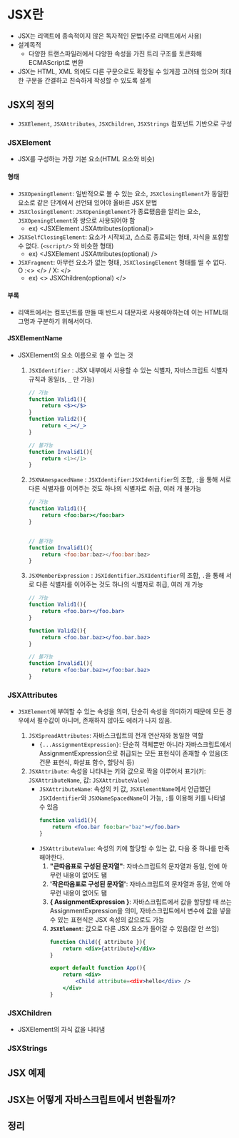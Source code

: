 # JSX란
- JSX는 리액트에 종속적이지 않은 독자적인 문법(주로 리액트에서 사용)
- 설계목적
    - 다양한 트랜스파일러에서 다양한 속성을 가진 트리 구조를 토큰화해 ECMAScript로 변환
- JSX는 HTML, XML 외에도 다른 구문으로도 확장될 수 있게끔 고려돼 있으며 최대한 구문을 간결하고 친숙하게 작성할 수 있도록 설계

## JSX의 정의
- `JSXElement`, `JSXAttributes`, `JSXChildren`, `JSXStrings` 컴포넌트 기반으로 구성

### JSXElement
- JSX를 구성하는 가장 기본 요소(HTML 요소와 비슷)

#### 형태
- `JSXOpeningElement`: 일반적으로 볼 수 있는 요소, `JSXClosingElement`가 동일한 요소로 같은 단계에서 선언돼 있어야 올바른 JSX 문법
- `JSXClosingElement`: `JSXOpeningElement`가 종료됐음을 알리는 요소, `JSXOpeningElement`와 쌍으로 사용되어야 함
    - ex) <JSXElement JSXAttributes(optional)> </JSXElement>
- `JSXSelfClosingElement`: 요소가 시작되고, 스스로 종료되는 형태, 자식을 포함할 수 없다. (`<script/>` 와 비슷한 형태)
    - ex) <JSXElement JSXAttributes(optional) />
- `JSXFragment`: 아무런 요소가 없는 형태, `JSXClosingElement` 형태를 띨 수 없다. O :<> </> / X: </>
    - ex) <> JSXChildren(optional) </>

#### 부록
- 리액트에서는 컴포넌트를 만들 때 반드시 대문자로 사용해야하는데 이는 HTML태그명과 구분하기 위해서이다.

#### JSXElementName
- JSXElement의 요소 이름으로 쓸 수 있는 것

    1. `JSXIdentifier` : JSX 내부에서 사용할 수 있는 식별자, 자바스크립트 식별자 규칙과 동일(`$`, `_` 만 가능)
        ```jsx
        // 가능
        function Valid1(){
            return <$></$>
        }
        function Valid2(){
            return <_></_>
        }

        // 불가능
        function Invalid1(){
            return <1></1>
        }
        ```

    2. `JSXNAmespacedName` : `JSXIdentifier`:`JSXIdentifier`의 조합, `:`을 통해 서로 다른 식별자를 이어주는 것도 하나의 식별자로 취급, 여러 개 불가능
        ```jsx
        // 가능
        function Valid1(){
            return <foo:bar></foo:bar>
        }
        

        // 불가능
        function Invalid1(){
            return <foo:bar:baz></foo:bar:baz>
        }
        ```
    3. `JSXMemberExpression` : `JSXIdentifier`.`JSXIdentifier`의 조합, `.`을 통해 서로 다른 식별자를 이어주는 것도 하나의 식별자로 취급, 여러 개 가능
        ```jsx
        // 가능
        function Valid1(){
            return <foo.bar></foo.bar>
        }
        
        function Valid2(){
            return <foo.bar.baz></foo.bar.baz>
        }

        // 불가능
        function Invalid1(){
            return <foo:bar.baz></foo:bar.baz>
        }
        ```
    

### JSXAttributes
- `JSXElement`에 부여할 수 있는 속성을 의미, 단순히 속성을 의미하기 때문에 모든 경우에서 필수값이 아니며, 존재하지 않아도 에러가 나지 않음.

    1. `JSXSpreadAttributes`: 자바스크립트의 전개 연산자와 동일한 역할
        - `{...AssignmentExpression}`: 단순히 객체뿐만 아니라 자바스크립트에서 AssignmentExpression으로 취급되는 모든 표현식이 존재할 수 있음(조건문 표현식, 화살표 함수, 할당식 등)
    2. `JSXAttribute`: 속성을 나타내는 키와 값으로 짝을 이루어서 표기(키: `JSXAttributeName`, 값: `JSXAttributeValue`)
        - `JSXAttributeName`: 속성의 키 값, `JSXElementName`에서 언급했던 `JSXIdentifier`와 `JSXNameSpacedName`이 가능, `:`를 이용해 키를 나타낼 수 있음
            ```jsx
            function valid1(){
                return <foo.bar foo:bar="baz"></foo.bar>
            }
            ```
        - `JSXAttributeValue`: 속성의 키에 할당할 수 있는 값, 다음 중 하나를 만족해야한다.
            1. **"큰따옴표로 구성된 문자열"**: 자바스크립트의 문자열과 동일, 안에 아무런 내용이 없어도 됌
            2. **'작은따옴표로 구성된 문자열'**: 자바스크립트의 문자열과 동일, 안에 아무런 내용이 없어도 됌
            3. **{ AssignmentExpression }**: 자바스크립트에서 값을 할당할 때 쓰는 AssignmentExpression을 의미, 자바스크립트에서 변수에 값을 넣을 수 있는 표현식은 JSX 속성의 값으로도 가능
            4. **`JSXElement`**: 값으로 다른 JSX 요소가 들어갈 수 있음(잘 안 쓰임)
                ```jsx
                function Child({ attribute }){
                    return <div>{attribute}</div>
                }

                export default function App(){
                    return <div>
                        <Child attribute=<div>hello</div> />
                    </div>
                }
                ```

### JSXChildren
- JSXElement의 자식 값을 나타냄

### JSXStrings

## JSX 예제

## JSX는 어떻게 자바스크립트에서 변환될까?

## 정리